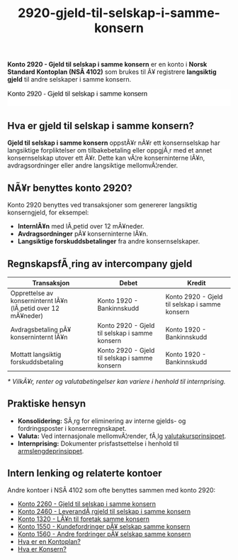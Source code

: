 ﻿---
title: "2920-gjeld-til-selskap-i-samme-konsern"
meta_title: "2920-gjeld-til-selskap-i-samme-konsern"
meta_description: '**Konto 2920 - Gjeld til selskap i samme konsern** er en konto i **Norsk Standard Kontoplan (NSÂ 4102)** som brukes til Ã¥ registrere **langsiktig gjeld** til a...'
slug: 2920-gjeld-til-selskap-i-samme-konsern
type: blog
layout: pages/single
---

**Konto 2920 - Gjeld til selskap i samme konsern** er en konto i **Norsk Standard Kontoplan (NSÂ 4102)** som brukes til Ã¥ registrere **langsiktig gjeld** til andre selskaper i samme konsern.

![Illustrasjon av konto 2920 Gjeld til selskap i samme konsern](2920-gjeld-til-selskap-i-samme-konsern-image.svg)

## Hva er gjeld til selskap i samme konsern?

**Gjeld til selskap i samme konsern** oppstÃ¥r nÃ¥r ett konsernselskap har langsiktige forpliktelser om tilbakebetaling eller oppgjÃ¸r med et annet konsernselskap utover ett Ã¥r. Dette kan vÃ¦re konserninterne lÃ¥n, avdragsordninger eller andre langsiktige mellomvÃ¦render.

## NÃ¥r benyttes konto 2920?

Konto 2920 benyttes ved transaksjoner som genererer langsiktig konserngjeld, for eksempel:

* **InternlÃ¥n** med lÃ¸petid over 12 mÃ¥neder.
* **Avdragsordninger** pÃ¥ konserninterne lÃ¥n.
* **Langsiktige forskuddsbetalinger** fra andre konsernselskaper.

## RegnskapsfÃ¸ring av intercompany gjeld

| Transaksjon                                                        | Debet                                   | Kredit                                              |
|--------------------------------------------------------------------|-----------------------------------------|-----------------------------------------------------|
| Opprettelse av konserninternt lÃ¥n (lÃ¸petid over 12 mÃ¥neder)         | Konto 1920 - Bankinnskudd               | Konto 2920 - Gjeld til selskap i samme konsern      |
| Avdragsbetaling pÃ¥ konserninternt lÃ¥n                               | Konto 2920 - Gjeld til selskap i samme konsern | Konto 1920 - Bankinnskudd                    |
| Mottatt langsiktig forskuddsbetaling                                | Konto 2920 - Gjeld til selskap i samme konsern | Konto 1920 - Bankinnskudd                    |

_* VilkÃ¥r, renter og valutabetingelser kan variere i henhold til internprising._

## Praktiske hensyn

* **Konsolidering:** SÃ¸rg for eliminering av interne gjelds- og fordringsposter i konsernregnskapet.
* **Valuta:** Ved internasjonale mellomvÃ¦render, fÃ¸lg [valutakursprinsippet](/blogs/regnskap/hva-er-valutakurs "Hva er Valutakurs? Prinsipper for valutahÃ¥ndtering i regnskap").
* **Internprising:** Dokumenter prisfastsettelse i henhold til [armslengdeprinsippet](/blogs/regnskap/hva-er-internprising "Hva er Internprising? Retningslinjer for konserninternt salg").

## Intern lenking og relaterte kontoer

Andre kontoer i NSÂ 4102 som ofte benyttes sammen med konto 2920:

* [Konto 2260 - Gjeld til selskap i samme konsern](/blogs/kontoplan/2260-gjeld-til-selskap-i-samme-konsern "Konto 2260 - Gjeld til selskap i samme konsern: Kortfristet gjeld")
* [Konto 2460 - LeverandÃ¸rgjeld til selskap i samme konsern](/blogs/kontoplan/2460-leverandorgjeld-til-selskap-i-samme-konsern "Konto 2460 - LeverandÃ¸rgjeld til selskap i samme konsern")
* [Konto 1320 - LÃ¥n til foretak samme konsern](/blogs/kontoplan/1320-lan-til-foretak-samme-konsern "Konto 1320 - LÃ¥n til foretak samme konsern")
* [Konto 1550 - Kundefordringer pÃ¥ selskap samme konsern](/blogs/kontoplan/1550-kundefordringer-pa-selskap-samme-konsern "Konto 1550 - Kundefordringer pÃ¥ selskap samme konsern")
* [Konto 1560 - Andre fordringer pÃ¥ selskap samme konsern](/blogs/kontoplan/1560-andre-fordringer-pa-selskap-samme-konsern "Konto 1560 - Andre fordringer pÃ¥ selskap samme konsern")
* [Hva er en Kontoplan?](/blogs/regnskap/hva-er-kontoplan "Hva er en Kontoplan? Komplett Guide til Kontoplaner i Norsk Regnskap")
* [Hva er Konsern?](/blogs/regnskap/hva-er-konsern "Hva er Konsern? Komplett Guide til Konsernstrukturer og Konsernregnskap")
